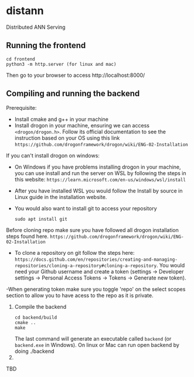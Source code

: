 # distann
Distributed ANN Serving

## Running the frontend
```
cd frontend
python3 -m http.server (for linux and mac)
```
Then go to your browser to access http://localhost:8000/

## Compiling and running the backend

Prerequisite:
- Install cmake and g++ in your machine
- Install drogon in your machine, ensuring we can access `<drogon/drogon.h>`.
  Follow its official documentation to see the instruction based on your OS using this link `https://github.com/drogonframework/drogon/wiki/ENG-02-Installation`

If you can't install drogon on windows: 

- On Windows if you have problems installing drogon in your machine, you can use install and run the server on WSL by following the steps in this website: `https://learn.microsoft.com/en-us/windows/wsl/install` 

- After you have installed WSL you would follow the Install by source in Linux guide in the installation website. 

- You would also want to install git to access your repository
  ```
  sudo apt install git
  ```

Before cloning repo make sure you have followed all drogon installation steps found here. `https://github.com/drogonframework/drogon/wiki/ENG-02-Installation`

- To clone a repository on git follow the steps here: `https://docs.github.com/en/repositories/creating-and-managing-repositories/cloning-a-repository#cloning-a-repository`. 
You would need your Github username and create a token (settings -> Developer settings -> Personal Access Tokens -> Tokens -> Generate new token).

-When generating token make sure you toggle 'repo' on the select scopes section to allow you to have acess to the repo as it is private.  

1. Compile the backend
    ```
    cd backend/build
    cmake ..
    make
    ```
    The last command will generate an executable called `backend` (or `backend.exe` in Windows). On linux or Mac can run open backend by doing ./backend
2. 
TBD
